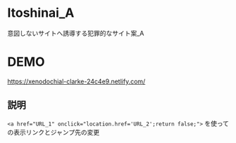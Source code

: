 # Itoshinai_A
意図しないサイトへ誘導する犯罪的なサイト案_A

# DEMO
https://xenodochial-clarke-24c4e9.netlify.com/

## 説明
`<a href="URL_1" onclick="location.href='URL_2';return false;">` を使っての表示リンクとジャンプ先の変更

